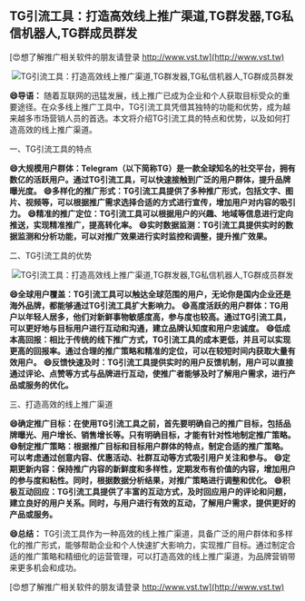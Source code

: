 ## **TG引流工具：打造高效线上推广渠道,TG群发器,TG私信机器人,TG群成员群发**

[😍想了解推广相关软件的朋友请登录 http://www.vst.tw](http://www.vst.tw)

 <center><img src="https://vst.tw/MP4/tuiguang/png/7.png" alt="TG引流工具：打造高效线上推广渠道,TG群发器,TG私信机器人,TG群成员群发"></center>

**😄导语：**
随着互联网的迅猛发展，线上推广已成为企业和个人获取目标受众的重要途径。在众多线上推广工具中，TG引流工具凭借其独特的功能和优势，成为越来越多市场营销人员的首选。本文将介绍TG引流工具的特点和优势，以及如何打造高效的线上推广渠道。

一、TG引流工具的特点

**😄大规模用户群体：Telegram（以下简称TG）是一款全球知名的社交平台，拥有数亿的活跃用户。通过TG引流工具，可以快速接触到广泛的用户群体，提升品牌曝光度。**
**😄多样化的推广形式：TG引流工具提供了多种推广形式，包括文字、图片、视频等，可以根据推广需求选择合适的方式进行宣传，增加用户对内容的吸引力。**
**😄精准的推广定位：TG引流工具可以根据用户的兴趣、地域等信息进行定向推送，实现精准推广，提高转化率。**
**😄实时数据监测：TG引流工具提供实时的数据监测和分析功能，可以对推广效果进行实时监控和调整，提升推广效果。**

二、TG引流工具的优势

 <center><img src="https://vst.tw/MP4/tuiguang/png/7.png" alt="TG引流工具：打造高效线上推广渠道,TG群发器,TG私信机器人,TG群成员群发"></center>

**😄全球用户覆盖：TG引流工具可以触达全球范围的用户，无论你是国内企业还是海外品牌，都能够通过TG引流工具扩大影响力。**
**😄高度活跃的用户群体：TG用户以年轻人居多，他们对新鲜事物敏感度高，参与度也较高。通过TG引流工具，可以更好地与目标用户进行互动和沟通，建立品牌认知度和用户忠诚度。**
**😄低成本高回报：相比于传统的线下推广方式，TG引流工具的成本更低，并且可以实现更高的回报率。通过合理的推广策略和精准的定位，可以在较短时间内获取大量有效用户。**
**😄反馈快速及时：TG引流工具提供实时的用户反馈机制，用户可以直接通过评论、点赞等方式与品牌进行互动，使推广者能够及时了解用户需求，进行产品或服务的优化。**

三、打造高效的线上推广渠道

**😄确定推广目标：在使用TG引流工具之前，首先要明确自己的推广目标，包括品牌曝光、用户增长、销售增长等。只有明确目标，才能有针对性地制定推广策略。**
**😄制定推广策略：根据推广目标和目标用户群体的特点，制定合适的推广策略。可以考虑通过创意内容、优惠活动、社群互动等方式吸引用户关注和参与。**
**😄定期更新内容：保持推广内容的新鲜度和多样性，定期发布有价值的内容，增加用户的参与度和粘性。同时，根据数据分析结果，对推广策略进行调整和优化。**
**😄积极互动回应：TG引流工具提供了丰富的互动方式，及时回应用户的评论和问题，建立良好的用户关系。同时，与用户进行有效的互动，了解用户需求，提供更好的产品或服务。**

**😄总结：**
TG引流工具作为一种高效的线上推广渠道，具备广泛的用户群体和多样化的推广形式，能够帮助企业和个人快速扩大影响力，实现推广目标。通过制定合适的推广策略和精细化的运营管理，可以打造高效的线上推广渠道，为品牌营销带来更多机会和成功。

[😍想了解推广相关软件的朋友请登录 http://www.vst.tw](http://www.vst.tw)



